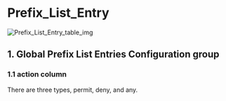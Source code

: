 # Prefix_List_Entry

![Prefix_List_Entry_table_img](http://www.plantuml.com/plantuml/img/SoWkIImgAStDuKhEIImkLWWeIatBh8ZtoImkYNVDAocgLB2nKT08qSd9JCyeIIzAJStJLB2pu-BYSaZDIm5f0m00)

## 1. Global Prefix List Entries Configuration group

### 1.1 action column

There are three types, permit, deny, and any.

